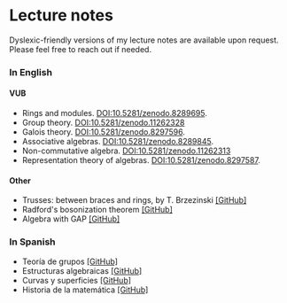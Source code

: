 # Lecture notes

Dyslexic-friendly versions of my lecture notes are available upon request. Please feel free to reach out if needed.

### In English

#### VUB
* Rings and modules. [DOI:10.5281/zenodo.8289695](https://zenodo.org/badge/latestdoi/401966965).
* Group theory. [DOI:10.5281/zenodo.11262328](https://zenodo.org/doi/10.5281/zenodo.11262327)
* Galois theory. [DOI:10.5281/zenodo.8297596](https://zenodo.org/badge/latestdoi/425450147).
* Associative algebras. [DOI:10.5281/zenodo.8289845](https://zenodo.org/badge/latestdoi/402196172).
* Non-commutative algebra. [DOI:10.5281/zenodo.11262313](https://zenodo.org/doi/10.5281/zenodo.11262312)
* Representation theory of algebras. [DOI:10.5281/zenodo.8297587](https://zenodo.org/badge/latestdoi/497315314).

#### Other

* Trusses: between braces and rings, by T. Brzezinski [[GitHub]](https://github.com/vendramin/trusses)
* Radford's bosonization theorem [[GitHub]](https://github.com/vendramin/radford)
* Algebra with GAP [[GitHub]](https://github.com/vendramin/gap)

### In Spanish

* Teoría de grupos [[GitHub]](https://github.com/vendramin/grupos)
* Estructuras algebraicas [[GitHub]](https://github.com/vendramin/estructuras)
* Curvas y superficies [[GitHub]](https://github.com/vendramin/curvas)
* Historia de la matemática [[GitHub]](https://github.com/vendramin/historia)

